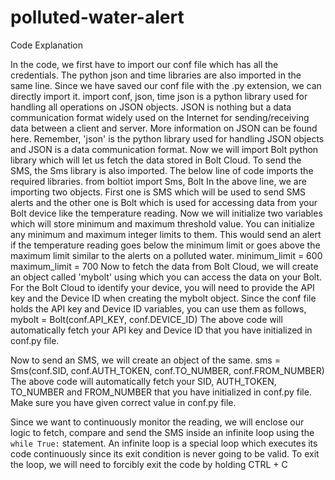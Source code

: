 # polluted-water-alert
Code Explanation

In the code, we first have to import our conf file which has all the credentials. The python json and time libraries are also imported in the same line. Since we have saved our conf file with the .py extension, we can directly import it.
import conf, json, time
json is a python library used for handling all operations on JSON objects. JSON is nothing but a data communication format widely used on the Internet for sending/receiving data between a client and server. More information on JSON can be found here. Remember, 'json' is the python library used for handling JSON objects and JSON is a data communication format. 
Now we will import Bolt python library which will let us fetch the data stored in Bolt Cloud. To send the SMS, the Sms library is also imported. The below line of code imports the required libraries.
from boltiot import Sms, Bolt
In the above line, we are importing two objects. First one is SMS which will be used to send SMS alerts and the other one is Bolt which is used for accessing data from your Bolt device like the temperature reading.
Now we will initialize two variables which will store minimum and maximum threshold value. You can initialize any minimum and maximum integer limits to them.
This would send an alert if the temperature reading goes below the minimum limit or goes above the maximum limit similar to the alerts on a polluted water.
minimum_limit = 600 
maximum_limit = 700
Now to fetch the data from Bolt Cloud, we will create an object called 'mybolt' using which you can access the data on your Bolt.
For the Bolt Cloud to identify your device, you will need to provide the API key and the Device ID when creating the mybolt object. Since the conf file holds the API key and Device ID variables, you can use them as follows,
mybolt = Bolt(conf.API_KEY, conf.DEVICE_ID)
The above code will automatically fetch your API key and Device ID that you have initialized in conf.py file.

Now to send an SMS, we will create an object of the same.
sms = Sms(conf.SID, conf.AUTH_TOKEN, conf.TO_NUMBER, conf.FROM_NUMBER)
The above code will automatically fetch your SID, AUTH_TOKEN, TO_NUMBER and FROM_NUMBER that you have initialized in conf.py file. Make sure you have given correct value in conf.py file.

Since we want to continuously monitor the  reading, we will enclose our logic to fetch, compare and send the SMS inside an infinite loop using the `while True:` statement. An infinite loop is a special loop which executes its code continuously since its exit condition is never going to be valid. To exit the loop, we will need to forcibly exit the code by holding CTRL + C
